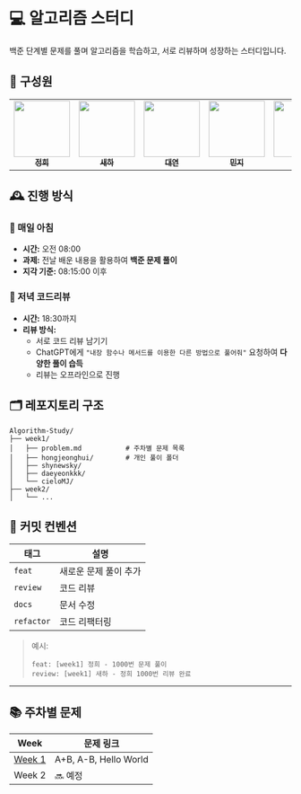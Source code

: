 # 💻 알고리즘 스터디 
백준 단계별 문제를 풀며 알고리즘을 학습하고, 서로 리뷰하며 성장하는 스터디입니다.



## 👥 구성원

<div align="center">
  
  <table>
    <tr>
      <td align="center">
        <a href="https://github.com/hongjeonghui">
          <img src="https://github.com/hongjeonghui.png" width="100"/><br>
          <sub><b>정희</b></sub>
        </a>
      </td>
      <td align="center">
        <a href="https://github.com/shynewsky">
          <img src="https://github.com/shynewsky.png" width="100"/><br>
          <sub><b>새하</b></sub>
        </a>
      </td>
      <td align="center">
        <a href="https://github.com/daeyeonkkk">
          <img src="https://github.com/daeyeonkkk.png" width="100"/><br>
          <sub><b>대연</b></sub>
        </a>
      </td>
      <td align="center">
        <a href="https://github.com/cieloMJ">
          <img src="https://github.com/cieloMJ.png" width="100"/><br>
          <sub><b>민지</b></sub>
        </a>
      </td>
      <td align="center">
        <a href="https://github.com/kkaemong">
          <img src="https://github.com/kkaemong.png" width="100"/><br>
          <sub><b>준영</b></sub>
        </a>
      </td>
    </tr>
  </table>

</div>



## 🕰️ 진행 방식

### 📌 매일 아침
- **시간:** 오전 08:00
- **과제:** 전날 배운 내용을 활용하여 **백준 문제 풀이**
- **지각 기준:** 08:15:00 이후

### 📌 저녁 코드리뷰
- **시간:** 18:30까지
- **리뷰 방식:**
  - 서로 코드 리뷰 남기기
  - ChatGPT에게 `"내장 함수나 메서드를 이용한 다른 방법으로 풀어줘"` 요청하여 **다양한 풀이 습득**
  - 리뷰는 오프라인으로 진행



## 🗂️ 레포지토리 구조

```
Algorithm-Study/
├── week1/
│   ├── problem.md           # 주차별 문제 목록
│   ├── hongjeonghui/        # 개인 풀이 폴더
│   ├── shynewsky/
│   ├── daeyeonkkk/
│   └── cieloMJ/
├── week2/
│   └── ...
```

## 🧠 커밋 컨벤션

| 태그 | 설명 |
|------|------|
| `feat` | 새로운 문제 풀이 추가 |
| `review` | 코드 리뷰 |
| `docs` | 문서 수정 |
| `refactor` | 코드 리팩터링 |


> 예시:
> ```
> feat: [week1] 정희 - 1000번 문제 풀이
> review: [week1] 새하 - 정희 1000번 리뷰 완료
> ```

---

## 📚 주차별 문제

| Week | 문제 링크 |
|------|-----------|
| [Week 1](./week1/problem.md) | A+B, A-B, Hello World |
| Week 2 | 🔜 예정 |

